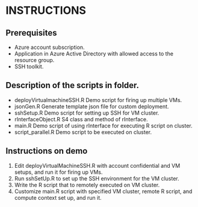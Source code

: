 # INSTRUCTIONS
## Prerequisites
* Azure account subscription.
* Application in Azure Active Directory with allowed access to the resource group.
* SSH toolkit.

## Description of the scripts in folder.
* deployVirtualmachineSSH.R
Demo script for firing up multiple VMs.
* jsonGen.R
Generate template json file for custom deployment.
* sshSetup.R
Demo script for setting up SSH for VM cluster.
* rInterfaceObject.R
S4 class and method of rInterface.
* main.R
Demo script of using rInterface for executing R script on cluster.
* script_parallel.R
Demo script to be executed on cluster.

## Instructions on demo
1. Edit deployVirtualMachineSSH.R with account confidential and VM setups, and run it for firing up VMs.
2. Run sshSetUp.R to set up the SSH environment for the VM cluster. 
3. Write the R script that to remotely executed on VM cluster. 
4. Customize main.R script with specified VM cluster, remote R script, and compute context set up, and run it.
